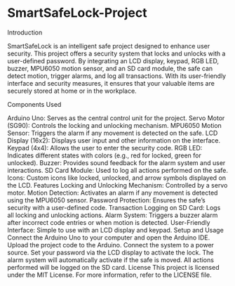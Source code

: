# SmartSafeLock-Project

Introduction

SmartSafeLock is an intelligent safe project designed to enhance user security. This project offers a security system that locks and unlocks with a user-defined password. By integrating an LCD display, keypad, RGB LED, buzzer, MPU6050 motion sensor, and an SD card module, the safe can detect motion, trigger alarms, and log all transactions. With its user-friendly interface and security measures, it ensures that your valuable items are securely stored at home or in the workplace.

Components Used

Arduino Uno: Serves as the central control unit for the project.
Servo Motor (SG90): Controls the locking and unlocking mechanism.
MPU6050 Motion Sensor: Triggers the alarm if any movement is detected on the safe.
LCD Display (16x2): Displays user input and other information on the interface.
Keypad (4x4): Allows the user to enter the security code.
RGB LED: Indicates different states with colors (e.g., red for locked, green for unlocked).
Buzzer: Provides sound feedback for the alarm system and user interactions.
SD Card Module: Used to log all actions performed on the safe.
Icons: Custom icons like locked, unlocked, and arrow symbols displayed on the LCD.
Features
Locking and Unlocking Mechanism: Controlled by a servo motor.
Motion Detection: Activates an alarm if any movement is detected using the MPU6050 sensor.
Password Protection: Ensures the safe’s security with a user-defined code.
Transaction Logging on SD Card: Logs all locking and unlocking actions.
Alarm System: Triggers a buzzer alarm after incorrect code entries or when motion is detected.
User-Friendly Interface: Simple to use with an LCD display and keypad.
Setup and Usage
Connect the Arduino Uno to your computer and open the Arduino IDE.
Upload the project code to the Arduino.
Connect the system to a power source.
Set your password via the LCD display to activate the lock.
The alarm system will automatically activate if the safe is moved.
All actions performed will be logged on the SD card.
License
This project is licensed under the MIT License. For more information, refer to the LICENSE file.
